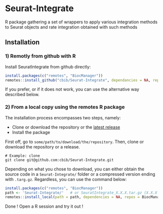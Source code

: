 # Seurat-Integrate
R package gathering a set of wrappers to apply various integration methods to Seurat objects and rate integration obtained with such methods

## Installation
### 1) Remotly from github with R
Install SeuratIntegrate from github directly:
```R
install.packages(c("remotes", "BiocManager"))
remotes::install_github("cbib/Seurat-Integrate", dependancies = NA, repos = BiocManager::repositories()) 
```
If you prefer, or if it does not work, you can use the alternative way described below.
### 2) From a local copy using the remotes R package
The installation process encompasses two steps, namely:
 - Clone or download the repository or the [latest release](https://github.com/cbib/Seurat-Integrate/releases/tag/0.3.1)
 - Install the package

First off, go to `some/path/to/download/the/repository`. Then, clone or download the repository or a release.
```shell
# Example: clone
git clone git@github.com:cbib/Seurat-Integrate.git
```
Depending on what you chose to download, you can either obtain the source code in a `Seurat-Integrate/` folder or a compressed version ending with `.targ.gz`. Regardless, you can use the command below:
```R
install.packages(c("remotes", "BiocManager"))
path <- 'Seurat-Integrate/'   # or SeuratIntegrate_X.X.X.tar.gz (X.X.X being the version)
remotes::install_local(path = path, dependencies = NA, repos = BiocManager::repositories())
```
Done ! Open a R session and try it out !
